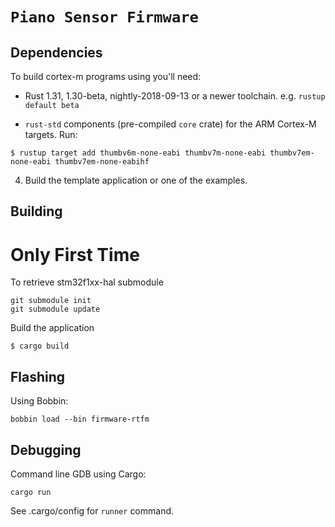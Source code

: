 # `Piano Sensor Firmware`


## Dependencies

To build cortex-m programs using you'll need:

- Rust 1.31, 1.30-beta, nightly-2018-09-13 or a newer toolchain. e.g. `rustup
  default beta`

- `rust-std` components (pre-compiled `core` crate) for the ARM Cortex-M
  targets. Run:

``` console
$ rustup target add thumbv6m-none-eabi thumbv7m-none-eabi thumbv7em-none-eabi thumbv7em-none-eabihf
```


4. Build the template application or one of the examples.

## Building

# Only First Time

To retrieve stm32f1xx-hal submodule

``` console
git submodule init
git submodule update
```

Build the application

``` console
$ cargo build
```


## Flashing

Using Bobbin:

```
bobbin load --bin firmware-rtfm
```

## Debugging

Command line GDB using Cargo:

```
cargo run
```

See .cargo/config for `runner` command.
